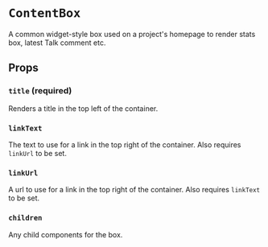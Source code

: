 # `ContentBox`

A common widget-style box used on a project's homepage to render stats box, latest Talk comment etc.

## Props

### `title` (required)

Renders a title in the top left of the container.


### `linkText`

The text to use for a link in the top right of the container. Also requires `linkUrl` to be set.
### `linkUrl`

A url to use for a link in the top right of the container. Also requires `linkText` to be set.

### `children`

Any child components for the box.
